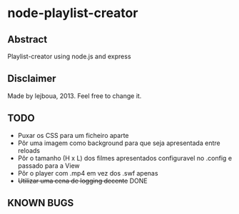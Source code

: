 node-playlist-creator
=====================

Abstract
--------
Playlist-creator using node.js and express

Disclaimer
----------
Made by lejboua, 2013. Feel free to change it.

TODO
----
- Puxar os CSS para um ficheiro aparte
- Pôr uma imagem como background para que seja apresentada entre reloads
- Pôr o tamanho (H x L) dos filmes apresentados configuravel no .config e passado para a View
- Pôr o player com .mp4 em vez dos .swf apenas
- ~~Utilizar uma cena de logging decente~~ DONE

KNOWN BUGS
----------

